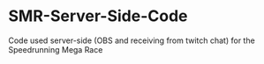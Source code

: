 # SMR-Server-Side-Code
Code used server-side (OBS and receiving from twitch chat) for the Speedrunning Mega Race
